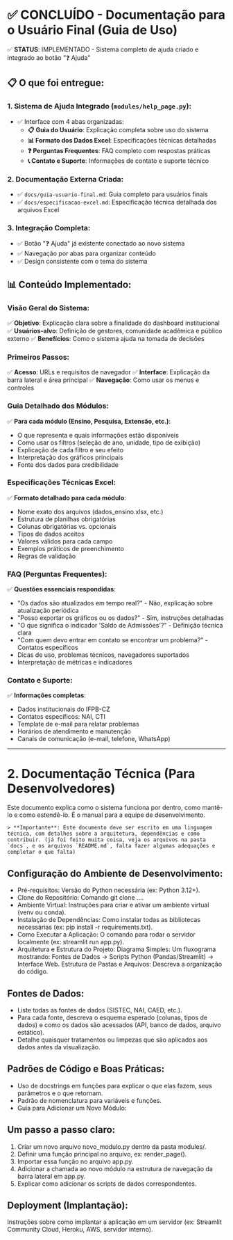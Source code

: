# ✅ CONCLUÍDO - Documentação para o Usuário Final (Guia de Uso)

✅ **STATUS**: IMPLEMENTADO - Sistema completo de ajuda criado e integrado ao botão "❓ Ajuda"

## 📋 O que foi entregue:

### 1. Sistema de Ajuda Integrado (`modules/help_page.py`):
- ✅ Interface com 4 abas organizadas:
  - **📋 Guia do Usuário**: Explicação completa sobre uso do sistema
  - **📊 Formato dos Dados Excel**: Especificações técnicas detalhadas
  - **❓ Perguntas Frequentes**: FAQ completo com respostas práticas
  - **📞 Contato e Suporte**: Informações de contato e suporte técnico

### 2. Documentação Externa Criada:
- ✅ `docs/guia-usuario-final.md`: Guia completo para usuários finais
- ✅ `docs/especificacao-excel.md`: Especificação técnica detalhada dos arquivos Excel

### 3. Integração Completa:
- ✅ Botão "❓ Ajuda" já existente conectado ao novo sistema
- ✅ Navegação por abas para organizar conteúdo
- ✅ Design consistente com o tema do sistema

## 📊 Conteúdo Implementado:

### Visão Geral do Sistema:
✅ **Objetivo**: Explicação clara sobre a finalidade do dashboard institucional
✅ **Usuários-alvo**: Definição de gestores, comunidade acadêmica e público externo
✅ **Benefícios**: Como o sistema ajuda na tomada de decisões

### Primeiros Passos:
✅ **Acesso**: URLs e requisitos de navegador
✅ **Interface**: Explicação da barra lateral e área principal
✅ **Navegação**: Como usar os menus e controles

### Guia Detalhado dos Módulos:

✅ **Para cada módulo (Ensino, Pesquisa, Extensão, etc.)**:
- O que representa e quais informações estão disponíveis
- Como usar os filtros (seleção de ano, unidade, tipo de exibição)
- Explicação de cada filtro e seu efeito
- Interpretação dos gráficos principais
- Fonte dos dados para credibilidade

### Especificações Técnicas Excel:
✅ **Formato detalhado para cada módulo**:
- Nome exato dos arquivos (dados_ensino.xlsx, etc.)
- Estrutura de planilhas obrigatórias
- Colunas obrigatórias vs. opcionais
- Tipos de dados aceitos
- Valores válidos para cada campo
- Exemplos práticos de preenchimento
- Regras de validação

### FAQ (Perguntas Frequentes):
✅ **Questões essenciais respondidas**:
- "Os dados são atualizados em tempo real?" - Não, explicação sobre atualização periódica
- "Posso exportar os gráficos ou os dados?" - Sim, instruções detalhadas
- "O que significa o indicador 'Saldo de Admissões'?" - Definição técnica clara
- "Com quem devo entrar em contato se encontrar um problema?" - Contatos específicos
- Dicas de uso, problemas técnicos, navegadores suportados
- Interpretação de métricas e indicadores

### Contato e Suporte:
✅ **Informações completas**:
- Dados institucionais do IFPB-CZ
- Contatos específicos: NAI, CTI
- Template de e-mail para relatar problemas
- Horários de atendimento e manutenção
- Canais de comunicação (e-mail, telefone, WhatsApp)

---

# 2. Documentação Técnica (Para Desenvolvedores)
Este documento explica como o sistema funciona por dentro, como mantê-lo e como estendê-lo. É o manual para a equipe de desenvolvimento.
```
> **Importante**: Este documento deve ser escrito em uma linguagem técnica, com detalhes sobre a arquitetura, dependências e como contribuir. (já foi feito muita coisa, veja os arquivos na pasta `docs`, e os arquivos `README.md`, falta fazer algumas adequações e completar o que falta)
```

## Configuração do Ambiente de Desenvolvimento:
* Pré-requisitos: Versão do Python necessária (ex: Python 3.12+).
* Clone do Repositório: Comando git clone ....
* Ambiente Virtual: Instruções para criar e ativar um ambiente virtual (venv ou conda).
* Instalação de Dependências: Como instalar todas as bibliotecas necessárias (ex: pip install -r requirements.txt).
* Como Executar a Aplicação: O comando para rodar o servidor localmente (ex: streamlit run app.py).
* Arquitetura e Estrutura do Projeto:
Diagrama Simples: Um fluxograma mostrando: Fontes de Dados -> Scripts Python (Pandas/Streamlit) -> Interface Web.
Estrutura de Pastas e Arquivos: Descreva a organização do código.

## Fontes de Dados:
* Liste todas as fontes de dados (SISTEC, NAI, CAED, etc.).
* Para cada fonte, descreva o esquema esperado (colunas, tipos de dados) e como os dados são acessados (API, banco de dados, arquivo estático).
* Detalhe quaisquer tratamentos ou limpezas que são aplicados aos dados antes da visualização.

## Padrões de Código e Boas Práticas:
* Uso de docstrings em funções para explicar o que elas fazem, seus parâmetros e o que retornam.
* Padrão de nomenclatura para variáveis e funções.
* Guia para Adicionar um Novo Módulo:

## Um passo a passo claro:
1. Criar um novo arquivo novo_modulo.py dentro da pasta modules/.
2. Definir uma função principal no arquivo, ex: render_page().
3. Importar essa função no arquivo app.py.
4. Adicionar a chamada ao novo módulo na estrutura de navegação da barra lateral em app.py.
5. Explicar como adicionar os scripts de dados correspondentes.

## Deployment (Implantação):
Instruções sobre como implantar a aplicação em um servidor (ex: Streamlit Community Cloud, Heroku, AWS, servidor interno).